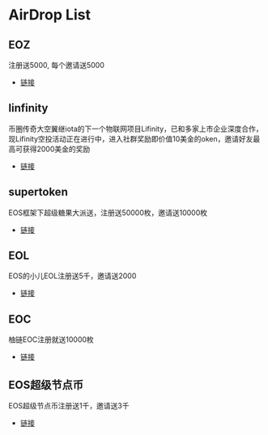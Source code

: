 # AirDrop List


## EOZ

注册送5000, 每个邀请送5000
* [链接](http://eoz.one/i/2602677)


## linfinity
币圈传奇大空翼继iota的下一个物联网项目Lifinity，已和多家上市企业深度合作，现Lifinity空投活动正在进行中，进入社群奖励即价值10美金的oken，邀请好友最高可获得2000美金的奖励
* [链接](https://candy.linfinity.io/profile/869f82d78a640856fe502668ff3fc1ca)

## supertoken
EOS框架下超级糖果大派送，注册送50000枚，邀请送10000枚
* [链接](https://candy.linfinity.io/profile/869f82d78a640856fe502668ff3fc1ca)

## EOL
EOS的小儿EOL注册送5千，邀请送2000
* [链接](http://eoslian.cn/?_i=MTQ4NzE4)

## EOC
柚链EOC注册就送10000枚
* [链接](https://candy.linfinity.io/profile/869f82d78a640856fe502668ff3fc1ca)

## EOS超级节点币
EOS超级节点币注册送1千，邀请送3千
* [链接](https://candy.linfinity.io/profile/869f82d78a640856fe502668ff3fc1ca)

